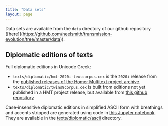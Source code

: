 ```yaml
---
title: "Data sets"
layout: page
---
```


Data sets are available from the `data` directory of our github repository ([here]](https://github.com/neelsmith/transmission-evolution/tree/master/data)).

## Diplomatic editions of texts

Full diplomatic editions in Unicode Greek:

- `texts/diplomatic/hmt-2020i-textcorpus.cex` is the `2020i` release from the [published releases of the Homer Multitext project archive](https://github.com/homermultitext/hmt-archive/tree/master/releases-cex).
- `texts/diplomatic/twins9corpus.cex` is built from editions not yet published in a HMT project release, but available from [this github repository](https://github.com/hmteditors/twins-alpha)


Case-insensitive diplomatic editions in simplified ASCII form with breathings and accents stripped are generated using code in [this Jupyter notebook](https://mybinder.org/v2/gh/neelsmith/summer2020nbs/master?filepath=make-ascii-corpus.ipynb).  They are available in the [texts/diplomatic/ascii](https://github.com/neelsmith/transmission-evolution/tree/master/data/texts/diplomatic/ascii) directory.
